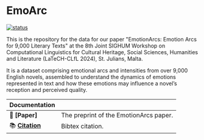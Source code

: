# EmoArc

[![status](https://upload.wikimedia.org/wikipedia/en/7/72/Association_for_Computational_Linguistics_logo.svg)](https://aclanthology.org/2024.latechclfl-1.7.pdf)

This is the repository for the data for our paper "EmotionArcs: Emotion Arcs for 9,000 Literary Texts" at the 8th Joint SIGHUM Workshop on Computational Linguistics for Cultural Heritage, Social Sciences, Humanities and Literature (LaTeCH-CLfL 2024), St. Julians, Malta.

It is a dataset comprising emotional arcs and intensities from over 9,000 English novels, assembled to understand the dynamics of emotions represented in text and how these emotions may influence a novel’s reception and perceived quality.



| Documentation              |                                                                                    |
| -------------------------- | ---------------------------------------------------------------------------------- |
| 📄 **[Paper]**              | The preprint of the EmotionArcs paper.                                        |
| 📚 **[Citation]**    | Bibtex citation.           |

[Demo]: https://aclanthology.org/2024.latechclfl-1.7.pdf
[Citation]: https://github.com/yuri-bizzoni/EmoArc/citation.txt

